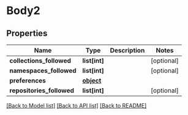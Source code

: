 # Body2

## Properties
Name | Type | Description | Notes
------------ | ------------- | ------------- | -------------
**collections_followed** | **list[int]** |  | [optional] 
**namespaces_followed** | **list[int]** |  | [optional] 
**preferences** | [**object**](.md) |  | 
**repositories_followed** | **list[int]** |  | [optional] 

[[Back to Model list]](../README.md#documentation-for-models) [[Back to API list]](../README.md#documentation-for-api-endpoints) [[Back to README]](../README.md)


